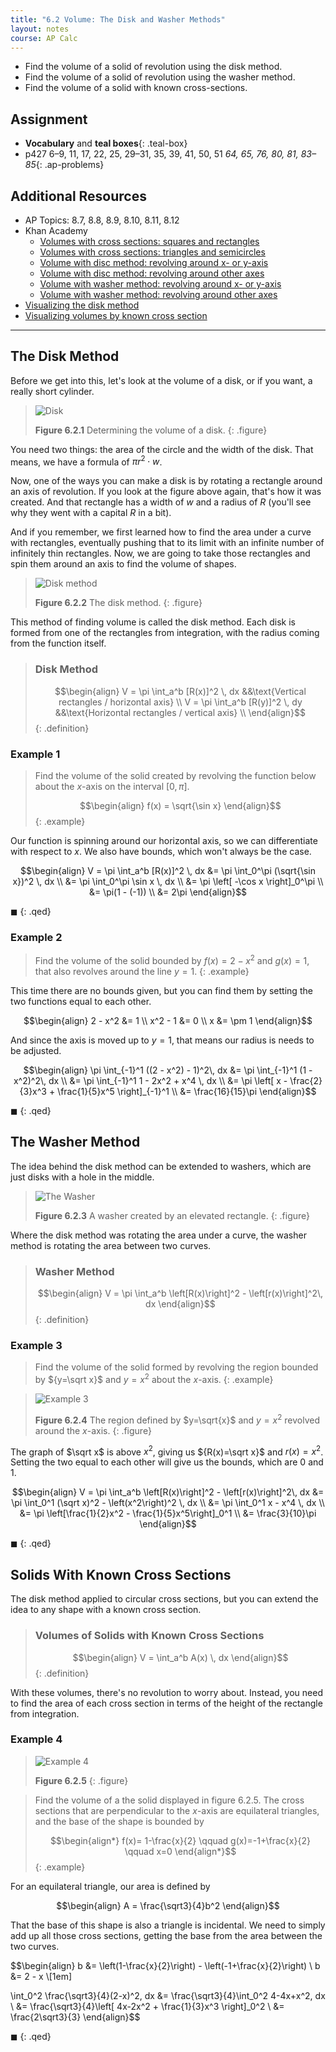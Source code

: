 ```yaml
---
title: "6.2 Volume: The Disk and Washer Methods"
layout: notes
course: AP Calc
---
```


- Find the volume of a solid of revolution using the disk method.
- Find the volume of a solid of revolution using the washer method.
- Find the volume of a solid with known cross-sections.

## Assignment

- **Vocabulary** and **teal boxes**{: .teal-box}
- p427 6–9, 11, 17, 22, 25, 29–31, 35, 39, 41, 50, 51 *64, 65, 76, 80, 81, 83–85*{: .ap-problems}

## Additional Resources

- AP Topics: 8.7, 8.8, 8.9, 8.10, 8.11, 8.12
- Khan Academy
  - [Volumes with cross sections: squares and rectangles](https://www.khanacademy.org/math/ap-calculus-ab/ab-applications-of-integration-new/ab-8-7/v/volume-with-cross-sections-intro)
  - [Volumes with cross sections: triangles and semicircles](https://www.khanacademy.org/math/ap-calculus-ab/ab-applications-of-integration-new/ab-8-8/v/volume-solid-semicircle-cross-section)
  - [Volume with disc method: revolving around x- or y-axis](https://www.khanacademy.org/math/ap-calculus-ab/ab-applications-of-integration-new/ab-8-9/v/disk-method-around-x-axis)
  - [Volume with disc method: revolving around other axes](https://www.khanacademy.org/math/ap-calculus-ab/ab-applications-of-integration-new/ab-8-10/v/disc-method-rotation-around-horizontal-line)
  - [Volume with washer method: revolving around x- or y-axis](https://www.khanacademy.org/math/ap-calculus-ab/ab-applications-of-integration-new/ab-8-11/v/disc-method-washer-method-for-rotation-around-x-axis)
  - [Volume with washer method: revolving around other axes](https://www.khanacademy.org/math/ap-calculus-ab/ab-applications-of-integration-new/ab-8-12/v/washer-method-rotating-around-non-axis)
- [Visualizing the disk method](https://www.geogebra.org/m/u8KtPdqf)
- [Visualizing volumes by known cross section](https://www.geogebra.org/m/XFgMaKTy)

---

## The Disk Method

Before we get into this, let's look at the volume of a disk, or if you want, a really short cylinder.

> ![Disk](./img/6-2-disk.png)
>
> **Figure 6.2.1** Determining the volume of a disk.
{: .figure}

You need two things: the area of the circle and the width of the disk. That means, we have a formula of $\pi r^2 \cdot w$.

Now, one of the ways you can make a disk is by rotating a rectangle around an axis of revolution. If you look at the figure above again, that's how it was created. And that rectangle has a width of $w$ and a radius of $R$ (you'll see why they went with a capital $R$ in a bit).

And if you remember, we first learned how to find the area under a curve with rectangles, eventually pushing that to its limit with an infinite number of infinitely thin rectangles. Now, we are going to take those rectangles and spin them around an axis to find the volume of shapes.

> ![Disk method](./img/6-2-disk-method.png)
>
> **Figure 6.2.2** The disk method.
{: .figure}

This method of finding volume is called the disk method. Each disk is formed from one of the rectangles from integration, with the radius coming from the function itself.

> ### Disk Method
>
> $$\begin{align}
> V = \pi \int_a^b [R(x)]^2 \, dx &&\text{Vertical rectangles / horizontal axis} \\
> V = \pi \int_a^b [R(y)]^2 \, dy &&\text{Horizontal rectangles / vertical axis} \\
> \end{align}$$
{: .definition}

### Example 1

> Find the volume of the solid created by revolving the function below about the $x$-axis on the interval $[0,\pi]$.
>
> $$\begin{align}
> f(x) = \sqrt{\sin x}
> \end{align}$$
{: .example}

Our function is spinning around our horizontal axis, so we can differentiate with respect to $x$. We also have bounds, which won't always be the case.

$$\begin{align}
V = \pi \int_a^b [R(x)]^2 \, dx &= \pi \int_0^\pi (\sqrt{\sin x})^2 \, dx \\
&= \pi \int_0^\pi \sin x \, dx \\
&= \pi \left[ -\cos x \right]_0^\pi \\
&= \pi(1 - (-1)) \\
&= 2\pi
\end{align}$$

$\blacksquare$
{: .qed}

### Example 2

> Find the volume of the solid bounded by $f(x)=2-x^2$ and $g(x)=1$, that also revolves around the line $y=1$.
{: .example}

This time there are no bounds given, but you can find them by setting the two functions equal to each other.

$$\begin{align}
2 - x^2 &= 1 \\
x^2 - 1 &= 0 \\
x &= \pm 1
\end{align}$$

And since the axis is moved up to $y=1$, that means our radius is needs to be adjusted.

$$\begin{align}
\pi \int_{-1}^1 ((2 - x^2) - 1)^2\, dx &= \pi \int_{-1}^1 (1 - x^2)^2\, dx \\
&= \pi \int_{-1}^1 1 - 2x^2 + x^4 \, dx \\
&= \pi \left[ x - \frac{2}{3}x^3 + \frac{1}{5}x^5 \right]_{-1}^1 \\
&= \frac{16}{15}\pi
\end{align}$$

$\blacksquare$
{: .qed}

## The Washer Method

The idea behind the disk method can be extended to washers, which are just disks with a hole in the middle.

> ![The Washer](./img/6-2-washer.png)
>
> **Figure 6.2.3** A washer created by an elevated rectangle.
{: .figure}

Where the disk method was rotating the area under a curve, the washer method is rotating the area between two curves.

> ### Washer Method
>
> $$\begin{align}
> V = \pi \int_a^b \left[R(x)\right]^2 - \left[r(x)\right]^2\, dx
> \end{align}$$
{: .definition}

### Example 3

> Find the volume of the solid formed by revolving the region bounded by ${y=\sqrt x}$ and ${y=x^2}$ about the $x$-axis.
{: .example}

> ![Example 3](./img/6-2-ex3.png)
>
> **Figure 6.2.4** The region defined by $y=\sqrt{x}$ and $y=x^2$ revolved around the $x$-axis.
{: .figure}

The graph of $\sqrt x$ is above $x^2$, giving us ${R(x)=\sqrt x}$ and ${r(x)=x^2}$. Setting the two equal to each other will give us the bounds, which are $0$ and $1$.

$$\begin{align}
V = \pi \int_a^b \left[R(x)\right]^2 - \left[r(x)\right]^2\, dx
 &= \pi \int_0^1 (\sqrt x)^2 - \left(x^2\right)^2 \, dx \\
 &= \pi \int_0^1 x - x^4 \, dx \\
 &= \pi \left[\frac{1}{2}x^2 - \frac{1}{5}x^5\right]_0^1 \\
 &= \frac{3}{10}\pi
\end{align}$$

$\blacksquare$
{: .qed}

## Solids With Known Cross Sections

The disk method applied to circular cross sections, but you can extend the idea to any shape with a known cross section.

> ### Volumes of Solids with Known Cross Sections
>
> $$\begin{align}
> V = \int_a^b A(x) \, dx
> \end{align}$$
{: .definition}

With these volumes, there's no revolution to worry about. Instead, you need to find the area of each cross section in terms of the height of the rectangle from integration.

### Example 4

> ![Example 4](./img/6-2-ex4.png)
>
> **Figure 6.2.5**
{: .figure}

> Find the volume of a the solid displayed in figure $6.2.5$. The cross sections that are perpendicular to the $x$-axis are equilateral triangles, and the base of the shape is bounded by
>
> $$\begin{align*}
> f(x)= 1-\frac{x}{2} \qquad g(x)=-1+\frac{x}{2} \qquad x=0
> \end{align*}$$
{: .example}

For an equilateral triangle, our area is defined by

$$\begin{align}
A = \frac{\sqrt3}{4}b^2
\end{align}$$

That the base of this shape is also a triangle is incidental. We need to simply add up all those cross sections, getting the base from the area between the two curves.

$$\begin{align}
b &= \left(1-\frac{x}{2}\right) - \left(-1+\frac{x}{2}\right) \\
b &= 2 - x \\[1em]

\int_0^2 \frac{\sqrt3}{4}(2-x)^2\, dx
  &= \frac{\sqrt3}{4}\int_0^2 4-4x+x^2\, dx \\
  &= \frac{\sqrt3}{4}\left[ 4x-2x^2 + \frac{1}{3}x^3 \right]_0^2 \\
  &= \frac{2\sqrt3}{3}
\end{align}$$

$\blacksquare$
{: .qed}
